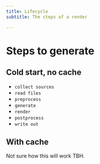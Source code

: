 ```yaml
---
title: Lifecycle
subtitle: The steps of a render

---
```

# Steps to generate

## Cold start, no cache

- `collect sources`
- `read files`
- `preprocess`
- `generate`
- `render`
- `postprocess`
- `write out`

## With cache
Not sure how this will work TBH.